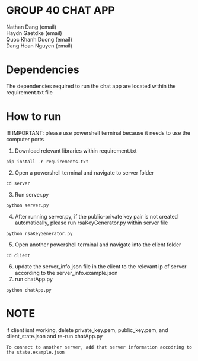 # GROUP 40 CHAT APP

Nathan Dang (email) <br>
Haydn Gaetdke (email) <br>
Quoc Khanh Duong (email) <br>
Dang Hoan Nguyen (email) <br>

# Dependencies

The dependencies required to run the chat app are located within the requirement.txt file

# How to run
!!! IMPORTANT: please use powershell terminal because it needs to use the computer ports
1. Download relevant libraries within requirement.txt 
```
pip install -r requirements.txt
```
2. Open a powershell terminal and navigate to server folder
``` 
cd server
```
3. Run server.py 
```
python server.py
```
4. After running server.py, if the public-private key pair is not created automatically, please run rsaKeyGenerator.py within server file
``` 	
python rsaKeyGenerator.py
```	
5. Open another powershell terminal and navigate into the client folder
```
cd client
```
6. update the server_info.json file in the client to the relevant ip of server according to the server_info.example.json
8. run chatApp.py 
```
python chatApp.py
```

# NOTE
if client isnt working, delete private_key.pem, public_key.pem, and client_state.json and re-run chatApp.py
```
To connect to another server, add that server information accodring to the state.example.json
```
